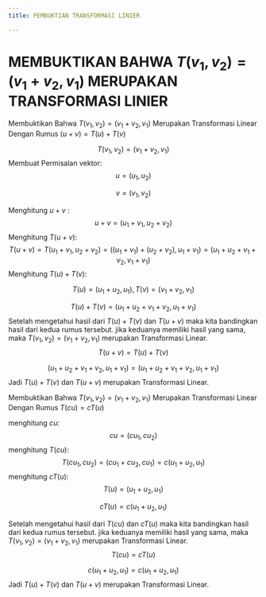 ```yaml
---
title: PEMBUKTIAN TRANSFORMASI LINIER

---
```


# MEMBUKTIKAN BAHWA $T(v_1,v_2)=(v_1+v_2,v_1)$ MERUPAKAN TRANSFORMASI LINIER

Membuktikan Bahwa $T(v_1,v_2)=(v_1+v_2,v_1)$ Merupakan Transformasi Linear Dengan Rumus $(u+v)=T(u)+T(v)$

$$T(v_1,v_2)=(v_1+v_2,v_1)$$
Membuat Permisalan vektor:
$$u=(u_1,u_2)$$

$$v=(v_1,v_2)$$

Menghitung $u+v$ : 
$$u+v=(u_1+v_1,u_2+v_2)$$
Menghitung $T(u+v)$: 
$$T(u+v)=T(u_1+v_1,u_2+v_2)=((u_1+v_1)+(u_2+v_2),u_1+v_1)=(u_1+u_2+v_1+v_2,v_1+v_1)$$
Menghitung $T(u)+T(v)$: 

$$T(u)=(u_1+u_2,u_1), T(v)=(v_1+v_2,v_1)$$

$$T(u)+T(v)=(u_1+u_2+v_1+v_2,u_1+v_1)$$
Setelah mengetahui hasil dari $T(u)+T(v)$ dan $T(u+v)$ maka kita bandingkan hasil dari kedua rumus tersebut. jika keduanya memiliki hasil yang sama, maka $T(v_1,v_2)=(v_1+v_2,v_1)$ merupakan Transformasi Linear.
$$T(u+v)=T(u)+T(v)$$

$$(u_1+u_2+v_1+v_2,u_1+v_1)=(u_1+u_2+v_1+v_2,u_1+v_1)$$
Jadi $T(u)+T(v)$ dan $T(u+v)$ merupakan Transformasi Linear.

Membuktikan Bahwa $T(v_1,v_2)=(v_1+v_2,v_1)$ Merupakan Transformasi Linear Dengan Rumus $T(cu)=cT(u)$

menghitung $cu$:
$$cu=(cu_1,cu_2)$$
menghitung $T(cu)$:
$$T(cu_1,cu_2)=(cu_1+cu_2,cu_1)=c(u_1+u_2,u_1)$$
menghitung $cT(u)$:
$$T(u)=(u_1+u_2,u_1)$$

$$cT(u)=c(u_1+u_2,u_1)$$

Setelah mengetahui hasil dari $T(cu)$ dan $cT(u)$ maka kita bandingkan hasil dari kedua rumus tersebut. jika keduanya memiliki hasil yang sama, maka $T(v_1,v_2)=(v_1+v_2,v_1)$ merupakan Transformasi Linear.
$$T(cu)=cT(u)$$

$$c(u_1+u_2,u_1)=c(u_1+u_2,u_1)$$
Jadi $T(u)+T(v)$ dan $T(u+v)$ merupakan Transformasi Linear.